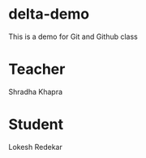 # delta-demo
This is a demo for Git and Github class

# Teacher
Shradha Khapra 

# Student
Lokesh Redekar

